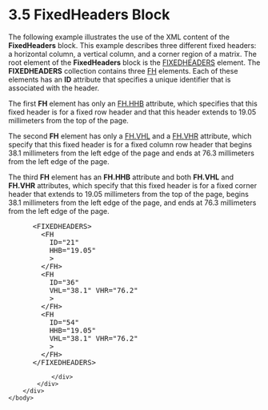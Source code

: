 <html dir="LTR" xmlns:mshelp="http://msdn.microsoft.com/mshelp" xmlns:ddue="http://ddue.schemas.microsoft.com/authoring/2003/5" xmlns:xlink="http://www.w3.org/1999/xlink" xmlns:tool="http://www.microsoft.com/tooltip">
    <head>
        <meta http-equiv="Content-Type" content="text/html; CHARSET=utf-8"></meta>
        <meta name="save" content="history"></meta>
        <title>3.5 FixedHeaders Block</title>
        <xml>
            <mshelp:toctitle title="3.5 FixedHeaders Block"></mshelp:toctitle>
            <mshelp:rltitle title="[MS-RGDI]: FixedHeaders Block"></mshelp:rltitle>
            <mshelp:keyword index="A" term="912c2ea5-6524-4012-b8bb-580996d9279a"></mshelp:keyword>
            <mshelp:attr name="DCSext.ContentType" value="open specification"></mshelp:attr>
            <mshelp:attr name="AssetID" value="912c2ea5-6524-4012-b8bb-580996d9279a"></mshelp:attr>
            <mshelp:attr name="TopicType" value="kbRef"></mshelp:attr>
            <mshelp:attr name="DCSext.Title" value="[MS-RGDI]: FixedHeaders Block" />
        </xml>
    </head>
    <body>
        <div id="header">
            <h1 class="heading">3.5 FixedHeaders Block</h1>
        </div>
        <div id="mainSection">
            <div id="mainBody">
                <div id="allHistory" class="saveHistory"></div>
                <div id="sectionSection0" class="section" name="collapseableSection">
                    

<p>The following example illustrates the use of the XML content
of the <b>FixedHeaders</b> block. This example describes three different fixed
headers: a horizontal column, a vertical column, and a corner region of a
matrix. The root element of the <b>FixedHeaders</b> block is the <a href="3fdea615-ea3f-469b-a2b8-c1cb26b3f6b1.md">FIXEDHEADERS</a> element. The <b>FIXEDHEADERS</b>
collection contains three <a href="f90c5ba0-774f-4e7b-bdf1-8cba9df68169.md">FH</a>
elements. Each of these elements has an <b>ID</b> attribute that specifies a
unique identifier that is associated with the header.</p>

<p>The first <b>FH</b> element has only an <a href="ded6ecf4-c2c4-4045-81e6-f332253b8572.md">FH.HHB</a> attribute, which
specifies that this fixed header is for a fixed row header and that this header
extends to 19.05 millimeters from the top of the page.</p>

<p>The second <b>FH</b> element has only a <a href="0b694c86-a5c7-4eac-8df9-9c428133afed.md">FH.VHL</a> and a <a href="33a888b7-96d3-48fa-9c59-a671e272598a.md">FH.VHR</a> attribute, which
specify that this fixed header is for a fixed column row header that begins
38.1 millimeters from the left edge of the page and ends at
76.3 millimeters from the left edge of the page.</p>

<p>The third <b>FH</b> element has an <b>FH.HHB</b> attribute
and both <b>FH.VHL</b> and <b>FH.VHR</b> attributes, which specify that this
fixed header is for a fixed corner header that extends to
19.05 millimeters from the top of the page, begins 38.1 millimeters
from the left edge of the page, and ends at 76.3 millimeters from the left
edge of the page.</p>

<dl>
<dd>
<div><pre> &lt;FIXEDHEADERS&gt;
   &lt;FH
     ID=&quot;21&quot;
     HHB=&quot;19.05&quot;
     &gt;
   &lt;/FH&gt;
   &lt;FH
     ID=&quot;36&quot;
     VHL=&quot;38.1&quot; VHR=&quot;76.2&quot;
     &gt;
   &lt;/FH&gt;
   &lt;FH
     ID=&quot;54&quot;
     HHB=&quot;19.05&quot;
     VHL=&quot;38.1&quot; VHR=&quot;76.2&quot;
     &gt;
   &lt;/FH&gt;
 &lt;/FIXEDHEADERS&gt;
</pre></div>
</dd></dl>


                </div>
            </div>
        </div>
    </body>
</html>